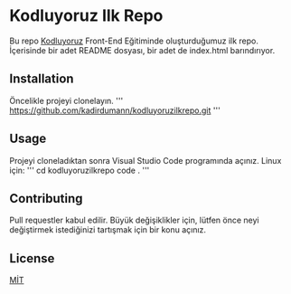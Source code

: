 # Kodluyoruz Ilk Repo
Bu repo [Kodluyoruz](https://kodluyoruz.org/) Front-End Eğitiminde oluşturduğumuz ilk repo. İçerisinde bir adet README dosyası, bir adet de index.html barındırıyor.


## Installation
Öncelikle projeyi clonelayın. 
''' https://github.com/kadirdumann/kodluyoruzilkrepo.git '''

## Usage
Projeyi cloneladıktan sonra Visual Studio Code programında açınız.
Linux için:
''' cd kodluyoruzilkrepo
code . '''

## Contributing
Pull requestler kabul edilir. Büyük değişiklikler için, lütfen önce neyi değiştirmek istediğinizi tartışmak için bir konu açınız.

## License
[MİT](https://choosealicense.com/licenses/mit/)